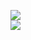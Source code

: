 [![](https://img.shields.io/badge/Made%20With-Github%20Spray-lightgrey.svg?style=for-the-badge&logo=github)](https://github.com/Annihil/github-spray#27930)  
[![](https://i.imgur.com/2DrTn0Z.gif)](https://github.com/Annihil/github-spray)